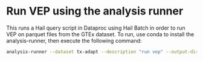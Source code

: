 # Run VEP using the analysis runner

This runs a Hail query script in Dataproc using Hail Batch in order to run VEP on parquet files from the GTEx dataset. To run, use conda to install the analysis-runner, then execute the following command:

```sh
analysis-runner --dataset tx-adapt --description "run vep" --output-dir "vep/v8" --access-level test main.py
```
